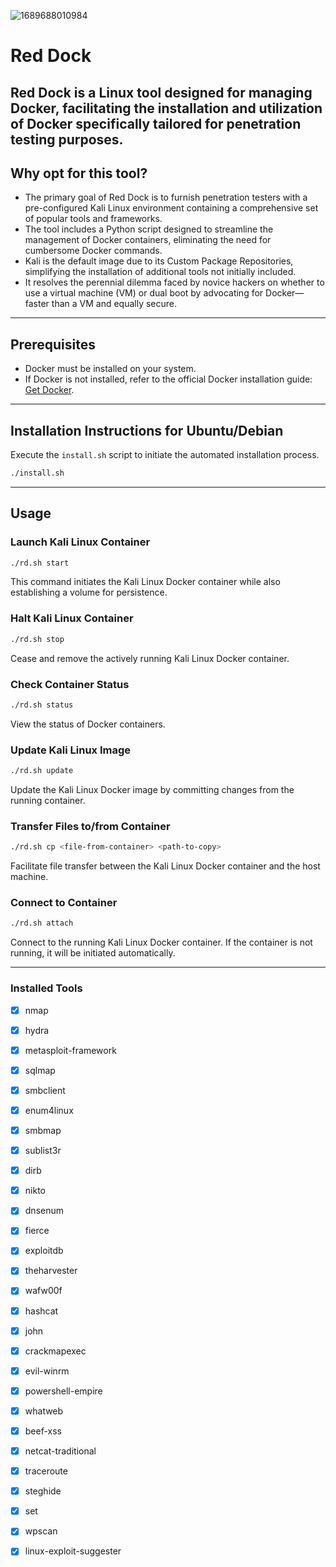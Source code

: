 ![1689688010984](https://github.com/B4PHOM3T/Red-Dock/assets/89618500/6b7fe5bd-e07c-4305-a68d-6290b0f20bf4)


# Red Dock
Red Dock is a Linux tool designed for managing Docker, facilitating the installation and utilization of Docker specifically tailored for penetration testing purposes.
---
## Why opt for this tool?
- The primary goal of Red Dock is to furnish penetration testers with a pre-configured Kali Linux environment containing a comprehensive set of popular tools and frameworks.
- The tool includes a Python script designed to streamline the management of Docker containers, eliminating the need for cumbersome Docker commands.
- Kali is the default image due to its Custom Package Repositories, simplifying the installation of additional tools not initially included.
- It resolves the perennial dilemma faced by novice hackers on whether to use a virtual machine (VM) or dual boot by advocating for Docker—faster than a VM and equally secure.
---
## Prerequisites
- Docker must be installed on your system.
- If Docker is not installed, refer to the official Docker installation guide: [Get Docker](https://docs.docker.com/get-docker/).
---
## Installation Instructions for Ubuntu/Debian
Execute the `install.sh` script to initiate the automated installation process.
```bash
./install.sh
```
---
## Usage

### Launch Kali Linux Container

```bash
./rd.sh start
```
This command initiates the Kali Linux Docker container while also establishing a volume for persistence.

### Halt Kali Linux Container

```bash
./rd.sh stop
```
Cease and remove the actively running Kali Linux Docker container.

### Check Container Status

```bash
./rd.sh status
```
View the status of Docker containers.

### Update Kali Linux Image

```bash
./rd.sh update
```
Update the Kali Linux Docker image by committing changes from the running container.

### Transfer Files to/from Container

```bash
./rd.sh cp <file-from-container> <path-to-copy>
```
Facilitate file transfer between the Kali Linux Docker container and the host machine.

### Connect to Container

```bash
./rd.sh attach
```
Connect to the running Kali Linux Docker container. If the container is not running, it will be initiated automatically.

---
### Installed Tools
- [x] nmap
- [x] hydra
- [x] metasploit-framework
- [x] sqlmap
- [x] smbclient
- [x] enum4linux
- [x] smbmap
- [x] sublist3r
- [x] dirb
- [x] nikto
- [x] dnsenum
- [x] fierce
- [x] exploitdb
- [x] theharvester
- [x] wafw00f
- [x] hashcat
- [x] john
- [x] crackmapexec
- [x] evil-winrm
- [x] powershell-empire
- [x] whatweb
- [x] beef-xss
- [x] netcat-traditional
- [x] traceroute
- [x] steghide
- [x] set
- [x] wpscan
- [x] linux-exploit-suggester

